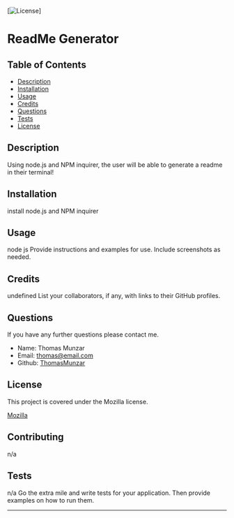 
[![License](https://img.shields.io/badge/licence-Mozilla-blue.svg)]
  
# ReadMe Generator
  
## Table of Contents 
* [Description](#description)
* [Installation](#installation)
* [Usage](#usage)
* [Credits](#credits)
* [Questions](#questions)
* [Tests](#tests)
* [License](#license)

## Description
Using node.js and NPM inquirer, the user will be able to generate a readme in their terminal!

## Installation
install node.js and NPM inquirer


## Usage
node js
Provide instructions and examples for use. Include screenshots as needed.


## Credits
undefined
List your collaborators, if any, with links to their GitHub profiles.

## Questions
If you have any further questions please contact me.
 - Name: Thomas Munzar
 - Email: thomas@email.com
 - Github: [ThomasMunzar](https://github.com/ThomasMunzar/)

## License
 This project is covered under the Mozilla license.

 [Mozilla](opensource.org/license/Mozilla/)

## Contributing
n/a
## Tests
n/a
Go the extra mile and write tests for your application. Then provide examples on how to run them.

---



 
